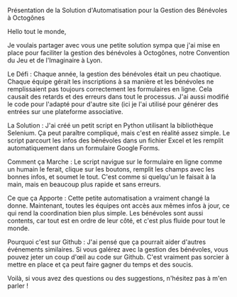 Présentation de la Solution d'Automatisation pour la Gestion des Bénévoles à Octogônes

Hello tout le monde,

Je voulais partager avec vous une petite solution sympa que j'ai mise en place pour faciliter la gestion des bénévoles à Octogônes, notre Convention du Jeu et de l'Imaginaire à Lyon.

Le Défi :
Chaque année, la gestion des bénévoles était un peu chaotique. Chaque équipe gérait les inscriptions à sa manière et les bénévoles ne remplissaient pas toujours correctement les formulaires en ligne. Cela causait des retards et des erreurs dans tout le processus. J'ai aussi modifié le code pour l'adapté pour d'autre site (ici je l'ai utilisé pour générer des entrées sur une plateforme associative.

La Solution :
J'ai créé un petit script en Python utilisant la bibliothèque Selenium. Ça peut paraître compliqué, mais c'est en réalité assez simple. Le script parcourt les infos des bénévoles dans un fichier Excel et les remplit automatiquement dans un formulaire Google Forms.

Comment ça Marche :
Le script navigue sur le formulaire en ligne comme un humain le ferait, clique sur les boutons, remplit les champs avec les bonnes infos, et soumet le tout. C'est comme si quelqu'un le faisait à la main, mais en beaucoup plus rapide et sans erreurs.

Ce que ça Apporte :
Cette petite automatisation a vraiment changé la donne. Maintenant, toutes les équipes ont accès aux mêmes infos à jour, ce qui rend la coordination bien plus simple. Les bénévoles sont aussi contents, car tout est en ordre de leur côté, et c'est plus fluide pour tout le monde.

Pourquoi c'est sur Github :
J'ai pensé que ça pourrait aider d'autres événements similaires. Si vous galérez avec la gestion des bénévoles, vous pouvez jeter un coup d'œil au code sur Github. C'est vraiment pas sorcier à mettre en place et ça peut faire gagner du temps et des soucis.

Voilà, si vous avez des questions ou des suggestions, n'hésitez pas à m'en parler !
